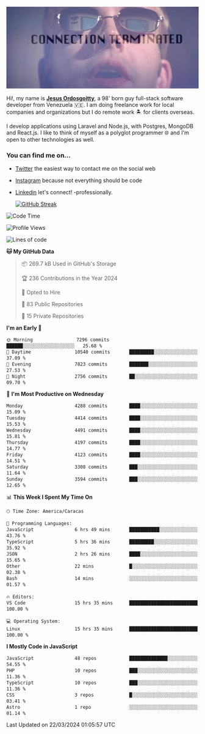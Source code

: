 ![hackers movie reference](./disconnected.jpg)

Hi!, my name is [**Jesus Ordosgoitty**](https://jodaz.dev), a 98' born guy full-stack software developer from Venezuela 🇻🇪. I am doing freelance work for local companies and organizations but I do remote work 🏝️ for clients overseas. 

I develop applications using Laravel and Node.js, with Postgres, MongoDB and React.js. I like to think of myself as a polyglot programmer 🌐 and I'm open to other technologies as well.

### You can find me on...

- [Twitter](https://twitter.com/jodaz_) the easiest way to contact me on the social web
- [Instagram](https://instagram.com/jodaz_) because not everything should be code
- [Linkedin](https://linkedin.com/in/jodaz) let's connect! -professionally.


    [![GitHub Streak](https://streak-stats.demolab.com?user=jodaz&theme=tokyonight)](https://git.io/streak-stats)

<!--START_SECTION:waka-->
![Code Time](http://img.shields.io/badge/Code%20Time-4%2C681%20hrs-blue)

![Profile Views](http://img.shields.io/badge/Profile%20Views-0-blue)

![Lines of code](https://img.shields.io/badge/From%20Hello%20World%20I%27ve%20Written-82.9%20million%20lines%20of%20code-blue)

**🐱 My GitHub Data** 

> 📦 269.7 kB Used in GitHub's Storage 
 > 
> 🏆 236 Contributions in the Year 2024
 > 
> 💼 Opted to Hire
 > 
> 📜 83 Public Repositories 
 > 
> 🔑 15 Private Repositories 
 > 
**I'm an Early 🐤** 

```text
🌞 Morning                7296 commits        ██████░░░░░░░░░░░░░░░░░░░   25.68 % 
🌆 Daytime                10540 commits       █████████░░░░░░░░░░░░░░░░   37.09 % 
🌃 Evening                7823 commits        ███████░░░░░░░░░░░░░░░░░░   27.53 % 
🌙 Night                  2756 commits        ██░░░░░░░░░░░░░░░░░░░░░░░   09.70 % 
```
📅 **I'm Most Productive on Wednesday** 

```text
Monday                   4288 commits        ████░░░░░░░░░░░░░░░░░░░░░   15.09 % 
Tuesday                  4414 commits        ████░░░░░░░░░░░░░░░░░░░░░   15.53 % 
Wednesday                4491 commits        ████░░░░░░░░░░░░░░░░░░░░░   15.81 % 
Thursday                 4197 commits        ████░░░░░░░░░░░░░░░░░░░░░   14.77 % 
Friday                   4123 commits        ████░░░░░░░░░░░░░░░░░░░░░   14.51 % 
Saturday                 3308 commits        ███░░░░░░░░░░░░░░░░░░░░░░   11.64 % 
Sunday                   3594 commits        ███░░░░░░░░░░░░░░░░░░░░░░   12.65 % 
```


📊 **This Week I Spent My Time On** 

```text
🕑︎ Time Zone: America/Caracas

💬 Programming Languages: 
JavaScript               6 hrs 49 mins       ███████████░░░░░░░░░░░░░░   43.76 % 
TypeScript               5 hrs 36 mins       █████████░░░░░░░░░░░░░░░░   35.92 % 
JSON                     2 hrs 26 mins       ████░░░░░░░░░░░░░░░░░░░░░   15.65 % 
Other                    22 mins             █░░░░░░░░░░░░░░░░░░░░░░░░   02.38 % 
Bash                     14 mins             ░░░░░░░░░░░░░░░░░░░░░░░░░   01.57 % 

🔥 Editors: 
VS Code                  15 hrs 35 mins      █████████████████████████   100.00 % 

💻 Operating System: 
Linux                    15 hrs 35 mins      █████████████████████████   100.00 % 
```

**I Mostly Code in JavaScript** 

```text
JavaScript               48 repos            ██████████████░░░░░░░░░░░   54.55 % 
PHP                      10 repos            ███░░░░░░░░░░░░░░░░░░░░░░   11.36 % 
TypeScript               10 repos            ███░░░░░░░░░░░░░░░░░░░░░░   11.36 % 
CSS                      3 repos             █░░░░░░░░░░░░░░░░░░░░░░░░   03.41 % 
Astro                    1 repo              ░░░░░░░░░░░░░░░░░░░░░░░░░   01.14 % 
```




 Last Updated on 22/03/2024 01:05:57 UTC
<!--END_SECTION:waka-->
